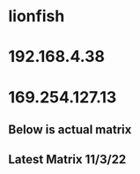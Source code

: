 # lionfish
# 192.168.4.38
# 169.254.127.13

<!-- ## [0,0,0,1,1,-1], 
        [0,0,0,-1,1,-1],
        [1,-1,1,0,0,0],
        [1,1,1,0,0,0],
        [-1,-1,1,0,0,0],
        [-1,1,1,0,0,0] -->
        
<!-- [-1, 1, 0,0,0,1], 
        [1,-1,0,0,0,1],
        [0,0,1,-1,1,0],
        [0,0,-1,-1,1,0],
        [0,0,1,1,1,0],
        [0,0,-1,1,1,0] -->
## Below is actual matrix
<!-- [0,0,0,-1,-1,1], 
        [0,0,0,-1,1,-1],
        [1,-1,1,0,0,0],
        [1,1,1,0,0,0],
        [-1,-1,1,0,0,0],
        [-1,1,1,0,0,0] -->

## Latest Matrix 11/3/22
 <!-- [0,0,0,-1,-1,1], 
        [0,0,0,-1,1,-1],
        [1,1,1,0,0,0],
        [1,-1,1,0,0,0],
        [-1,-1,1,0,0,0],
        [-1,1,1,0,0,0] -->